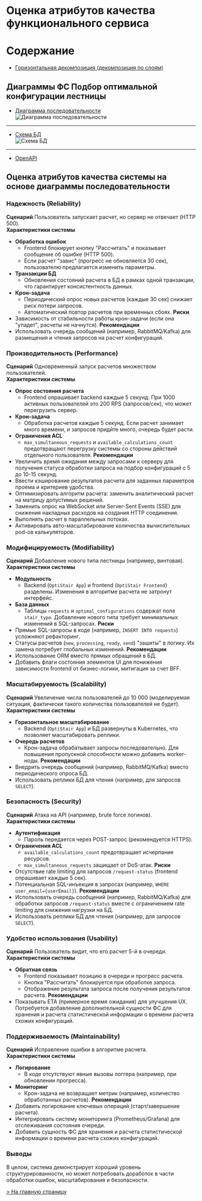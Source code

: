 # Оценка атрибутов качества функционального сервиса
# Содержание
* [Горизонтальная декомпозиция (декомпозиция по слоям)](#горизонтальная-декомпозиция-декомпозиция-по-слоям)

## Диаграммы ФС Подбор оптимальной конфигурации лестницы
- [Диаграмма последовательности](/design/diagrams/optistairs-calculation-sd.puml)<br>
![Диаграмма последовательности](../../design/diagrams/optistairs-calculation-sd.svg)
---
- [Схема БД](/design/diagrams/optistairs-db.puml)<br>
![Схема БД](../../design/diagrams/optistairs-db.svg)
---
- [OpenAPI](/design/openapi/optistairs-restapi.yaml)

## Оценка атрибутов качества системы на основе диаграммы последовательности
### Надежность (Reliability)
**Сценарий**
Пользователь запускает расчет, но сервер не отвечает (HTTP 500).  
**Характеристики системы**
- **Обработка ошибок**
    - Frontend блокирует кнопку "Рассчитать" и показывает сообщение об ошибке (HTTP 500).
    - Если расчет "завис" (прогресс не обновляется 30 сек), пользователю предлагается изменить параметры.
- **Транзакции БД**
    - Обновления состояний расчета в БД в рамках одной транзакции, что гарантирует консистентность данных.
- **Крон-задача**
    - Периодический опрос новых расчетов (каждые 30 сек) снижает риск потери запросов.
    - Автоматический повтор расчетов при временных сбоях.
**Риски**
- Зависимость от стабильности работы крон-задачи (если она "упадет", расчеты не начнутся).
**Рекомендации**
- Использовать очередь сообщений (например, RabbitMQ/Kafka) для размещения и чтения запросов на расчет конфигураций.

### Производительность (Performance)
**Сценарий**
Одновременный запуск расчетов множеством пользователей.  
**Характеристики системы**
- **Опрос состояния расчета**
    - Frontend опрашивает backend каждые 5 секунд. При 1000 активных пользователей это 200 RPS (запросов/сек), что может перегрузить сервер.
- **Крон-задача**
    - Обработка расчетов каждые 5 секунд. Если расчет занимает много времени, и запросов придйте много, очередь будет расти.
- **Ограничения ACL**
    - `max_simultaneous_requests` и `available_calculations_count` предотвращают перегрузку системы со стороны действий отдельного пользователя.
**Рекомендации**
- Увеличить время ожидания между запросами к серверу для получения статуса обработки запроса на подбор конфигураций с 5 до 10-15 секунд.
- Ввести кэширование результатов расчета для заданных параметров проема и критериев удобства.
- Оптимизировать алгоритм расчета: заменить аналитический расчет на матрицу допустимых решений.
- Заменить опрос на WebSocket или Server-Sent Events (SSE) для снижения накладных расходов на создания HTTP соединения.
- Выполнять расчет в параллельных потоках.
- Активировать авто-масштабирование количества вычислительных pod-ов калькуляторов.

### Модифицируемость (Modifiability)
**Сценарий**
Добавление нового типа лестницы (например, винтовая).  
**Характеристики системы**
- **Модульность**
    - Backend (`OptiStair App`) и frontend (`OptiStair Frontend`) разделены. Изменения в алгоритме расчета не затронут интерфейс.
- **База данных**
    - Таблицы `requests` и `optimal_configurations` содержат поле `stair_type`. Добавление нового типа требует минимальных изменений в SQL-запросах.
**Риски**
- Прямые SQL-запросы в коде (например, `INSERT INTO requests`) усложняют рефакторинг.
- Статусы расчетов (`new`, `processing`, `ready`, `send`) "зашиты" в логику. Их замена потребует глобальных изменений.
**Рекомендации**
- Использование ORM вместо прямых обращений в БД.
- Добавить флаги состояния элементов UI для понижения зависимости frontend от бизнес-логики, митигация за счет BFF.

### Масштабируемость (Scalability)
**Сценарий**
Увеличение числа пользователей до 10 000 (моделируемая ситуация, фактически такого количества пользователей не будет).
**Характеристики системы**
- **Горизонтальное масштабирование**
    - Backend (`OptiStair App`) и БД развернуты в Kubernetes, что позволяет масштабировать реплики.
- **Очередь расчетов**
    - Крон-задача обрабатывает запросы последовательно. Для повышения пропускной способности можно добавить worker-ноды.
**Рекомендации**
- Внедрить очередь сообщений (например, RabbitMQ/Kafka) вместо периодического опроса БД.
- Использовать реплики БД для чтения (например, для запросов `SELECT`).


### Безопасность (Security)
**Сценарий**
Атака на API (например, brute force логинов).  
**Характеристики системы**
- **Аутентификация**
    - Пароль передается через POST-запрос (рекомендуется HTTPS).
- **Ограничения ACL**
    - `available_calculations_count` предотвращает исчерпание ресурсов.
    - `max_simultaneous_requests` защищает от DoS-атак.
**Риски**
- Отсутствие rate limiting для запросов `/request-status` (frontend опрашивает каждые 5 сек).
- Потенциальная SQL-инъекция в запросах (например, `WHERE user_email={userEmail}`).
**Рекомендации**
- Использовать очередь сообщений (например, RabbitMQ/Kafka) для обработки запросов `/request-status` вместе с ограничением rate limiting для снижения нагрузки на БД.
- Использовать реплики БД для чтения (например, для запросов `SELECT`).

### Удобство использования (Usability)
**Сценарий**
Пользователь видит, что его расчет 5-й в очереди.  
**Характеристики системы**
- **Обратная связь**
    - Frontend показывает позицию в очереди и прогресс расчета.
    - Кнопка "Рассчитать" блокируется при обработке запроса.
    - Отображение результата запроса после получения результатов расчета.
**Рекомендации**
- Показывать ETA (примерное время ожидания) для улучшения UX. Потребуется добавление дополнительной сущности ФС для хранения и расчета статистической информации о времени расчета схожих конфигураций.

### Поддерживаемость (Maintainability)
**Сценарий**
Исправление ошибки в алгоритме расчета.  
**Характеристики системы**
- **Логирование**
    - В коде отсутствуют явные вызовы логгера (например, при обновлении прогресса).
- **Мониторинг**
    - Крон-задача не возвращает метрик (например, количество обработанных расчетов).
**Рекомендации**
- Добавить логирование ключевых операций (старт/завершение расчета).
- Интегрировать систему мониторинга (Prometheus/Grafana) для отслеживания состояния очереди.
- Добавить сущность ФС для хранения и расчета статистической информации о времени расчета схожих конфигураций.

### Выводы
В целом, система демонстрирует хороший уровень структурированности, но может потребовать доработок в части обработки ошибок, масштабирования и безопасности.


[> На главную страницу](/README.md)